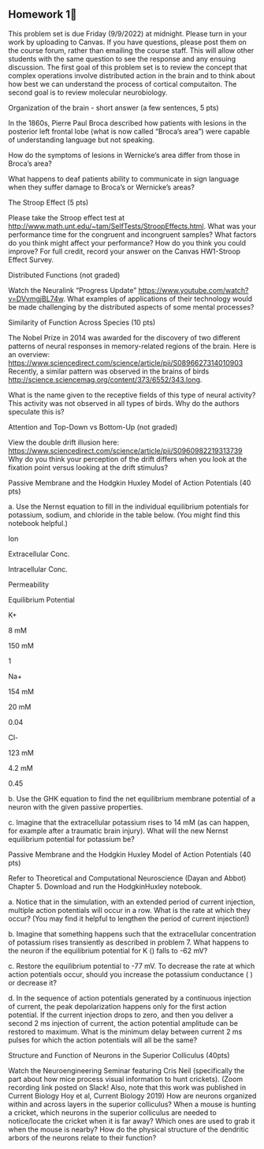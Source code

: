 ## Homework 1
This problem set is due Friday (9/9/2022) at midnight. Please turn in your work by uploading to Canvas. If you have questions, please post them on the course forum, rather than emailing the course staff. This will allow other students with the same question to see the response and any ensuing discussion. The first goal of this problem set is to review the concept that complex operations involve distributed action in the brain and to think about how best we can understand the process of cortical computaiton. The second goal is to review molecular neurobiology.

Organization of the brain - short answer (a few sentences, 5 pts)

In the 1860s, Pierre Paul Broca described how patients with lesions in the posterior left frontal lobe (what is now called “Broca’s area”) were capable of understanding language but not speaking.

How do the symptoms of lesions in Wernicke’s area differ from those in Broca’s area?

What happens to deaf patients ability to communicate in sign language when they suffer damage to Broca’s or Wernicke’s areas?

The Stroop Effect (5 pts)

Please take the Stroop effect test at http://www.math.unt.edu/~tam/SelfTests/StroopEffects.html. What was your performance time for the congruent and incongruent samples? What factors do you think might affect your performance? How do you think you could improve? For full credit, record your answer on the Canvas HW1-Stroop Effect Survey.

Distributed Functions (not graded)

Watch the Neuralink “Progress Update” https://www.youtube.com/watch?v=DVvmgjBL74w. What examples of applications of their technology would be made challenging by the distributed aspects of some mental processes?

Similarity of Function Across Species (10 pts)

The Nobel Prize in 2014 was awarded for the discovery of two different patterns of neural responses in memory-related regions of the brain. Here is an overview: https://www.sciencedirect.com/science/article/pii/S0896627314010903 Recently, a similar pattern was observed in the brains of birds http://science.sciencemag.org/content/373/6552/343.long.

What is the name given to the receptive fields of this type of neural activity? This activity was not observed in all types of birds. Why do the authors speculate this is?

Attention and Top-Down vs Bottom-Up (not graded)

View the double drift illusion here: https://www.sciencedirect.com/science/article/pii/S0960982219313739 Why do you think your perception of the drift differs when you look at the fixation point versus looking at the drift stimulus?

Passive Membrane and the Hodgkin Huxley Model of Action Potentials (40 pts)

a. Use the Nernst equation to fill in the individual equilibrium potentials for potassium, sodium, and chloride in the table below. (You might find this notebook helpful.)

Ion

Extracellular Conc.

Intracellular Conc.

Permeability

Equilibrium Potential

K+

8 mM

150 mM

1

Na+

154 mM

20 mM

0.04

Cl-

123 mM

4.2 mM

0.45

b. Use the GHK equation to find the net equilibrium membrane potential of a neuron with the given passive properties.

c. Imagine that the extracellular potassium rises to 14 mM (as can happen, for example after a traumatic brain injury). What will the new Nernst equilibrium potential for potassium be?

Passive Membrane and the Hodgkin Huxley Model of Action Potentials (40 pts)

Refer to Theoretical and Computational Neuroscience (Dayan and Abbot) Chapter 5. Download and run the HodgkinHuxley notebook.

a. Notice that in the simulation, with an extended period of current injection, multiple action potentials will occur in a row. What is the rate at which they occur? (You may find it helpful to lengthen the period of current injection!)

b. Imagine that something happens such that the extracellular concentration of potassium rises transiently as described in problem 7. What happens to the neuron if the equilibrium potential for K () falls to -62 mV?

c. Restore the equilibrium potential to -77 mV. To decrease the rate at which action potentials occur, should you increase the potassium conductance (
) or decrease it?

d. In the sequence of action potentials generated by a continuous injection of current, the peak depolarization happens only for the first action potential. If the current injection drops to zero, and then you deliver a second 2 ms injection of current, the action potential amplitude can be restored to maximum. What is the minimum delay between current 2 ms pulses for which the action potentials will all be the same?

Structure and Function of Neurons in the Superior Colliculus (40pts)

Watch the Neuroengineering Seminar featuring Cris Neil (specifically the part about how mice process visual information to hunt crickets). (Zoom recording link posted on Slack! Also, note that this work was published in Current Biology Hoy et al, Current Biology 2019) How are neurons organized within and across layers in the superior colliculus? When a mouse is hunting a cricket, which neurons in the superior colliculus are needed to notice/locate the cricket when it is far away? Which ones are used to grab it when the mouse is nearby? How do the physical structure of the dendritic arbors of the neurons relate to their function?
